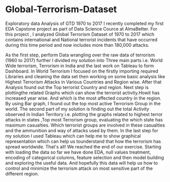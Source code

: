 # Global-Terrorism-Dataset
Exploratory data Analysis of GTD 1970 to 2017 
I recently completed my first EDA Capstone project as part of Data Science Cource at AlmaBetter.
For this project , I analyzed Global Terrorism Dataset of 1970 to 2017 which contains international and National
terrorist incidents that have occurred during this time period and now includes more than 180,000 attacks.

As the first step, perform Data wrangling over the raw data of terrorism (1960 to 2017) further I divided my solution into Three main parts i.e. World Wide terrorism, Terrorism in India and the last work on Tableau to form Dashboard.
In World Terrorism I focused on the firstly importing required Libraries and cleaning the data set then working on some basic analysis like Highest Terrorism Attacks in Various Countries and Region wise. After that Analysis found out the Top terrorist Country and region.
Next step is plottingthe related Graphs which can show the terrorist activity.Howit has increased year wise. And which is the most affected country in the region. By using Bar graph, I found out the top most active Terrorism Group in the world.
The second part of my solution is finding out the total Activity observed in Indian Territory i.e. plotting the graphs related to highest terror attacks in states ,Top most Terrorism group, evaluating the which state has maximum casualties. Which terrorist groups are involved in these casualties and the ammunition and way of attacks used by them.
In the last step for my solution I used Tableau which can help me to show graphical representation which can help us tounderstand that how the terrorism has spread worldwide. That's all! We reached the end of our exercise. Starting with loading the data so far we have done EDA, null values treatment, encoding of categorical columns, feature selection and then model building and exploring the useful data. And hopefully this data will help us how to control and minimize the terrorism attack on most sensitive part of the different region.
